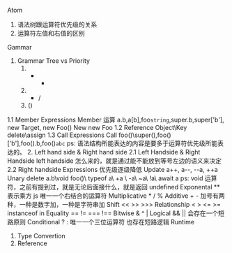 Atom
1. 语法树跟运算符优先级的关系
2. 运算符左值和右值的区别


Gammar
1. Grammar Tree vs Priority
   1. + -
   2. * /
   3. ()

  1.1 Member Expressions
    Member 运算 a.b,a[b],foo`string`,super.b,super['b'], new Target, new Foo()
    New new Foo
  1.2 Reference
    Object\Key
    delete\assign
  1.3 Call Expressions
    Call foo()\super(),foo()['b'],foo().b,foo()`abc`
  ps: 语法结构所能表达的内容是要多于运算符优先级所能表达的。
2. Left hand side & Right hand side
  2.1 Left Handside & Right Handside 
    left handside 怎么来的，就是通过能不能放到等号左边的语义来决定
  2.2 Right handside Expressions 优先级逐级降低
    Update a++, a--, --a, ++a
    Unary delete a.b\void foo()\ typeof a\ +a \ -a\ ~a\ !a\ await a
      ps: void 运算符，之前有提到过，就是无论后面接什么，就是返回 undefined
    Exponental ** 表示乘方 js 唯一一个右结合的运算符
    Multiplicative * / %
    Additive + -    加号有两种，一种是数字加，一种是字符串加
    Shift << >> >>>
    Relationship < > <= >= instanceof in 
    Equality == != === !==
    Bitwise & ^ | 
    Logical && || 会存在一个短路原则
    Conditional  ? : 唯一一个三位运算符 也存在短路逻辑
Runtime
1. Type Convertion
2. Reference